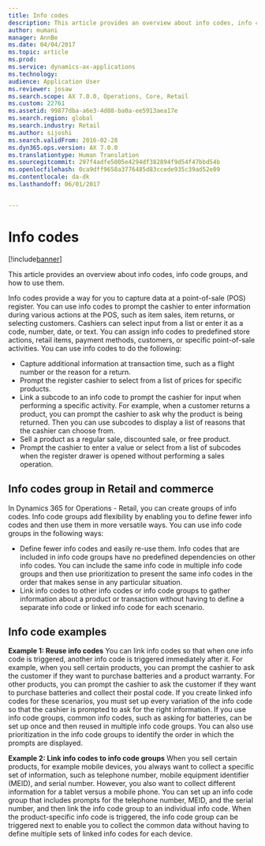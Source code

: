 ```yaml
---
title: Info codes
description: This article provides an overview about info codes, info code groups, and how to use them.
author: mumani
manager: AnnBe
ms.date: 04/04/2017
ms.topic: article
ms.prod: 
ms.service: dynamics-ax-applications
ms.technology: 
audience: Application User
ms.reviewer: josaw
ms.search.scope: AX 7.0.0, Operations, Core, Retail
ms.custom: 22761
ms.assetid: 99877dba-a6e3-4d88-ba0a-ee5913aea17e
ms.search.region: global
ms.search.industry: Retail
ms.author: sijoshi
ms.search.validFrom: 2016-02-28
ms.dyn365.ops.version: AX 7.0.0
ms.translationtype: Human Translation
ms.sourcegitcommit: 297f4adfe5005e4294df382894f9d54f47bbd54b
ms.openlocfilehash: 0ca9dff9658a3776485d83ccede935c39ad52e09
ms.contentlocale: da-dk
ms.lasthandoff: 06/01/2017


---
```


# <a name="info-codes"></a>Info codes

[!include[banner](includes/banner.md)]


This article provides an overview about info codes, info code groups, and how to use them.

Info codes provide a way for you to capture data at a point-of-sale (POS) register. You can use info codes to prompt the cashier to enter information during various actions at the POS, such as item sales, item returns, or selecting customers. Cashiers can select input from a list or enter it as a code, number, date, or text. You can assign info codes to predefined store actions, retail items, payment methods, customers, or specific point-of-sale activities. You can use info codes to do the following:
-   Capture additional information at transaction time, such as a flight number or the reason for a return.
-   Prompt the register cashier to select from a list of prices for specific products.
-   Link a subcode to an info code to prompt the cashier for input when performing a specific activity. For example, when a customer returns a product, you can prompt the cashier to ask why the product is being returned. Then you can use subcodes to display a list of reasons that the cashier can choose from.
-   Sell a product as a regular sale, discounted sale, or free product.
-   Prompt the cashier to enter a value or select from a list of subcodes when the register drawer is opened without performing a sales operation.

## <a name="info-codes-group-in-retail-and-commerce"></a>Info codes group in Retail and commerce
In Dynamics 365 for Operations - Retail, you can create groups of info codes. Info code groups add flexibility by enabling you to define fewer info codes and then use them in more versatile ways. You can use info code groups in the following ways:
-   Define fewer info codes and easily re-use them. Info codes that are included in info code groups have no predefined dependencies on other info codes. You can include the same info code in multiple info code groups and then use prioritization to present the same info codes in the order that makes sense in any particular situation.
-   Link info codes to other info codes or info code groups to gather information about a product or transaction without having to define a separate info code or linked info code for each scenario.

## <a name="info-code-examples"></a>Info code examples
**Example 1: Reuse info codes** You can link info codes so that when one info code is triggered, another info code is triggered immediately after it. For example, when you sell certain products, you can prompt the cashier to ask the customer if they want to purchase batteries and a product warranty. For other products, you can prompt the cashier to ask the customer if they want to purchase batteries and collect their postal code. If you create linked info codes for these scenarios, you must set up every variation of the info code so that the cashier is prompted to ask for the right information. If you use info code groups, common info codes, such as asking for batteries, can be set up once and then reused in multiple info code groups. You can also use prioritization in the info code groups to identify the order in which the prompts are displayed.


**Example 2: Link info codes to info code groups** When you sell certain products, for example mobile devices, you always want to collect a specific set of information, such as telephone number, mobile equipment identifier (MEID), and serial number. However, you also want to collect different information for a tablet versus a mobile phone. You can set up an info code group that includes prompts for the telephone number, MEID, and the serial number, and then link the info code group to an individual info code. When the product-specific info code is triggered, the info code group can be triggered next to enable you to collect the common data without having to define multiple sets of linked info codes for each device.

 



